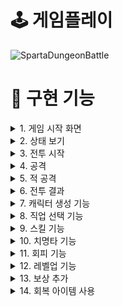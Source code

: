
# 🕹️ 게임플레이
![SpartaDungeonBattle](https://github.com/A11-SpartaDungeonBattle/SpartaDungeonBattle/assets/125940144/8b0c731e-47c0-486a-935e-c29c89f0a4ed)


# 🔖 구현 기능   

<details><summary> 1. 게임 시작 화면
</summary>

  - 게임 시작시 간단한 소개 말과 마을에서 할 수 있는 행동을 알려줍니다.
  - 원하는 행동의 숫자를 타이핑하면 실행합니다. 

</details>
<details><summary> 2. 상태 보기
</summary>

  - 캐릭터의 정보를 표시합니다.
  - 7개의 속성을 가지고 있습니다. (레벨 / 이름 / 직업 / 공격력 / 방어력 / 체력 / Gold)
  - 처음 기본값은 이름을 제외하고는 아래와 동일하게 만들어주세요
  - 이후 장착한 아이템에 따라 수치가 변경 될 수 있습니다.

</details>
<details><summary> 3. 전투 시작
</summary>

  - 전투를 시작하면 1~4마리의 몬스터가 랜덤하게 등장합니다.
      - 예시에서는 3마리 등장했습니다.
      - 표시되는 순서는 랜덤입니다.
  - 몬스터는 3종류 있습니다.
      - 중복해서 나타날 수 있습니다.

</details>
<details><summary> 4. 공격
</summary>

- 공격을 선택하면 몬스터 앞에 숫자가 표시됩니다.
- 일치하는 몬스터를 선택하지 않았다면 (예제에서 1~3이외 선택시)
    - **잘못된 입력입니다** 출력
- 이미 죽은 몬스터를 공격했다면
    - **잘못된 입력입니다** 출력
- 몬스터를 알맞게 선택했다면
    - 해당 몬스터 공격
        - 몬스터의 체력에서 공격력 만큼 깍기
            - 공격력은 10%의 오차를 가지게 됩니다.
                - 공격력 10
                오차 1
                최종 공격력 9 ~ 11 랜덤 값
            - 오차가 소수점이라면 올림 처리합니다.
                - 공격력 5
                오차 0.5 → 1  (올림처리)
                최종 공격력 4 ~ 6  랜덤 값
    - 몬스터가 죽었다면 체력 대신 Dead 으로 표시됩니다.
    - 몬스터가 죽었다면 해당 몬스터에 텍스트는 전부 어두운 색으로 표시합니다.

</details>
<details><summary> 5. 적 공격
</summary>

- 내공격이 종료되면 상대 몬스터들의 차례입니다.
- 위에 표시된 몬스터부터 공격합니다.
    - Dead 상태인 몬스터는 공격하지 않습니다.
- 다음을 누르면 그 다음 몬스터의 공격이 계속 됩니다.
- 몬스터의 차례가 끝나면 플레이어의 차례로 돌아옵니다.

</details>
<details><summary> 6. 전투 결과
</summary>

- 게임종료의 조건
    - 모든 몬스터가 Dead 상태가 된다면 게임이 종료됩니다. → Victory
    - 내 체력이 0이 되면 게임이 종료됩니다. → Lose

</details>
<details><summary> 7. 캐릭터 생성 기능
</summary>

- 게임이 시작하면 이름을 코드로 정해두고 시작합니다.
- 시작 이후 입력을 받아서 진행해보세요.

</details>
<details><summary> 8. 직업 선택 기능
</summary>

- 전사만이 아닌 다른 직업의 선택지를 주고 생성시 고르는 기능
- 직업마다 기본 스탯과 스킬이 다를 수 있습니다.

</details>
<details><summary> 9. 스킬 기능
</summary>

- Battle 에서 내정보에 MP 를 추가하고 2. 스킬 항목을 추가합니다.
- 직업마다 다른 MP를 가지고 있습니다.
- 전투 보상으로 획득할 수 있는 MP 포션을 통해 MP 회복이 가능합니다.

</details>
<details><summary> 10. 치명타 기능
</summary>

- 공격시 일정 확률로 더 강한 공격이 발생합니다.
    - 15% 활률로 발생
    - 160% 데미지

</details>
<details><summary> 11. 회피 기능
</summary>

- 공격시 일정 확률로 적중하지 않을 수 있습니다.
    - 10%의 확률
    - 스킬은 회피할 수 없습니다

</details>
<details><summary> 12. 레벨업 기능
</summary>

- 전투 클리어 후 사냥한 몬스터만큼 경험치가 증가합니다.
- 레벨업시 기본 공격력이 0.5 방어력이 1 증가합니다.
- 몬스터 레벨 1당 1의 경험치를 제공합니다.

</details>

<details><summary> 13. 보상 추가
</summary>

- 몬스터 별 잡을 때 보상 추가
- 경험치, 골드, 아이템 등

</details>

<details><summary> 14. 회복 아이템 사용
</summary>

- 전투 중에 포션을 사용할 수 있습니다.
- 최대 체력보다 높게 회복되지는 않습니다.

</details>


